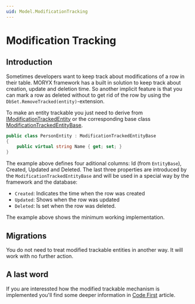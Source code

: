 ```yaml
---
uid: Model.ModificationTracking
---
```

# Modification Tracking

## Introduction

Sometimes developers want to keep track about modifications of a row in their table. MORYX framework has a built in solution to keep track about creation, update and deletion time. So another implicit feature is that you can mark a row as deleted without to get rid of the row by using the `DbSet.RemoveTracked(entity)`-extension.

To make an entity trackable you just need to derive from [IModificationTrackedEntity](xref:Moryx.Model.IModificationTrackedEntity) or the corresponding base class [ModificationTrackedEntityBase](xref:Moryx.Model.ModificationTrackedEntityBase).

````cs
public class PersonEntity : ModificationTrackedEntityBase
{
    public virtual string Name { get; set; }
}
````

The example above defines four aditional columns: Id (from `EntityBase`), Created, Updated and Deleted. The last three properties are introduced by the `ModificationTrackedEntityBase` and will be used in a special way by the framework and the database:

- `Created`: Indicates the time when the row was created
- `Updated`: Shows when the row was updated
- `Deleted`: Is set when the row was deleted.

The example above shows the minimum working implementation.

## Migrations

You do not need to treat modified trackable entities in another way. It will work with no further action.

## A last word

If you are interessted how the modified trackable mechanism is implemented you'll find some deeper information in [Code First](xref:GettingsStarted.CodeFirst) article.